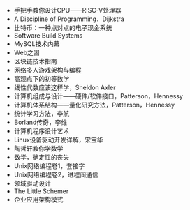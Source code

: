 - 手把手教你设计CPU——RISC-V处理器
- A Discipline of Programming，Dijkstra
- 比特币：一种点对点的电子现金系统
- Software Build Systems
- MySQL技术内幕
- Web之困
- 区块链技术指南 
- 网络多人游戏架构与编程
- 高观点下的初等数学
- 线性代数应该这样学，Sheldon Axler
- 计算机组成与设计——硬件/软件接口，Patterson，Hennessy
- 计算机体系结构——量化研究方法，Patterson，Hennessy
- 统计学习方法，李航
- Borland传奇，李维
- 计算机程序设计艺术
- Linux设备驱动开发详解，宋宝华
- 陶哲轩教你学数学
- 数学，确定性的丧失
- Unix网络编程卷1，套接字
- Unix网络编程卷2，进程间通信
- 领域驱动设计
- The Little Schemer
- 企业应用架构模式